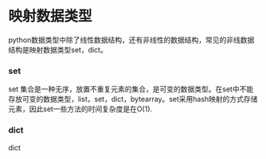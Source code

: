 # 映射数据类型
python数据类型中除了线性数据结构，还有非线性的数据结构，常见的非线数据结构是映射数据类型set，dict。
### set
set 集合是一种无序，放置不重复元素的集合，是可变的数据类型。在set中不能存放可变的数据类型，list，set，dict，bytearray。set采用hash映射的方式存储元素，因此set一些方法的时间复杂度是在O(1).

### dict
dict
<!--stackedit_data:
eyJoaXN0b3J5IjpbLTEzMTEyMjc3NjUsNDE2OTIwMDY1LC03Nz
Q4NjU3NzMsLTEwMzMxNTc2NDksMTYwMTIxODcyNiw0MzU0NzM1
MTVdfQ==
-->